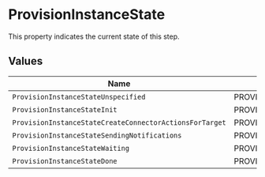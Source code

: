 # ProvisionInstanceState

This property indicates the current state of this step.


## Values

| Name                                                         | Value                                                        |
| ------------------------------------------------------------ | ------------------------------------------------------------ |
| `ProvisionInstanceStateUnspecified`                          | PROVISION_INSTANCE_STATE_UNSPECIFIED                         |
| `ProvisionInstanceStateInit`                                 | PROVISION_INSTANCE_STATE_INIT                                |
| `ProvisionInstanceStateCreateConnectorActionsForTarget`      | PROVISION_INSTANCE_STATE_CREATE_CONNECTOR_ACTIONS_FOR_TARGET |
| `ProvisionInstanceStateSendingNotifications`                 | PROVISION_INSTANCE_STATE_SENDING_NOTIFICATIONS               |
| `ProvisionInstanceStateWaiting`                              | PROVISION_INSTANCE_STATE_WAITING                             |
| `ProvisionInstanceStateDone`                                 | PROVISION_INSTANCE_STATE_DONE                                |